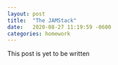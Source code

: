 ```yaml
---
layout: post
title:  "The JAMStack"
date:   2020-08-27 11:19:59 -0600
categories: homework
---
```

This post is yet to be written
